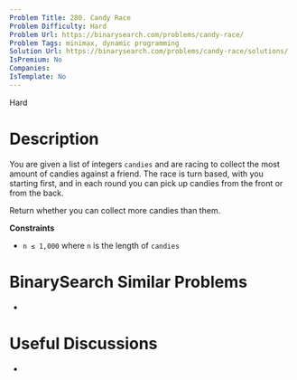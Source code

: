 ```yaml
---
Problem Title: 280. Candy Race
Problem Difficulty: Hard
Problem Url: https://binarysearch.com/problems/candy-race/
Problem Tags: minimax, dynamic programming
Solution Url: https://binarysearch.com/problems/candy-race/solutions/
IsPremium: No
Companies: 
IsTemplate: No
---
```


<span style="color: ;">Hard</span>

# Description

You are given a list of integers `candies` and are racing to collect the most amount of candies against a friend. The race is turn based, with you starting first, and in each round you can pick up candies from the front or from the back.

Return whether you can collect more candies than them.

**Constraints**

- `n ≤ 1,000` where `n` is the length of `candies`

# BinarySearch Similar Problems

- []()

# Useful Discussions

- []()
